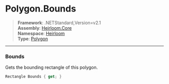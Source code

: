 # Polygon.Bounds

> **Framework**: .NETStandard,Version=v2.1  
> **Assembly**: [Heirloom.Core][0]  
> **Namespace**: [Heirloom][0]  
> **Type**: [Polygon][1]  

--------------------------------------------------------------------------------

### Bounds

Gets the bounding rectangle of this polygon.

```cs
Rectangle Bounds { get; }
```

[0]: ../Heirloom.Core.md
[1]: Heirloom.Polygon.md
